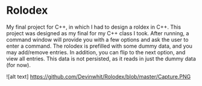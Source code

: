 # Rolodex
My final project for C++, in which I had to design a roldex in C++.
This project was designed as my final for my C++ class I took. After running, a command window will provide you with a few options and ask the user to enter a command. The rolodex is prefilled with some dummy data, and you may add/remove entries. In addition, you can flip to the next option, and view all entries. This data is not persisted, as it reads in just the dummy data (for now). 

![alt text] https://github.com/Devinwhit/Rolodex/blob/master/Capture.PNG

